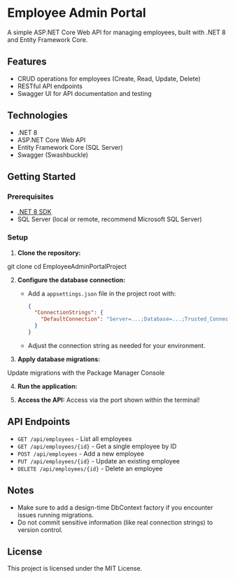 # Employee Admin Portal

A simple ASP.NET Core Web API for managing employees, built with .NET 8 and Entity Framework Core.

## Features

- CRUD operations for employees (Create, Read, Update, Delete)
- RESTful API endpoints
- Swagger UI for API documentation and testing

## Technologies

- .NET 8
- ASP.NET Core Web API
- Entity Framework Core (SQL Server)
- Swagger (Swashbuckle)

## Getting Started

### Prerequisites

- [.NET 8 SDK](https://dotnet.microsoft.com/download)
- SQL Server (local or remote, recommend Microsoft SQL Server)

### Setup

1. **Clone the repository:**

git clone <your-repo-url> cd EmployeeAdminPortalProject

2. **Configure the database connection:**
   - Add a `appsettings.json` file in the project root with:
     ```json
     {
       "ConnectionStrings": {
         "DefaultConnection": "Server=...;Database=...;Trusted_Connection=True;"
       }
     }
     ```
   - Adjust the connection string as needed for your environment.

3. **Apply database migrations:**

Update migrations with the Package Manager Console

4. **Run the application:**

5. **Access the API:**
   Access via the port shown within the terminal!

## API Endpoints

- `GET /api/employees` - List all employees
- `GET /api/employees/{id}` - Get a single employee by ID
- `POST /api/employees` - Add a new employee
- `PUT /api/employees/{id}` - Update an existing employee
- `DELETE /api/employees/{id}` - Delete an employee

## Notes

- Make sure to add a design-time DbContext factory if you encounter issues running migrations.
- Do not commit sensitive information (like real connection strings) to version control.

## License

This project is licensed under the MIT License.
